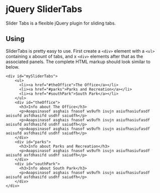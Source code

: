 jQuery SliderTabs
=================

Slider Tabs is a flexible jQuery plugin for sliding tabs.

Using
-----

SliderTabs is pretty easy to use. First create a `<div>` element with a `<ul>` containing x abount of tabs, and x `<div>` elements after that as the associated panels. The complete HTML markup should look similar to below. 

	<div id="mySliderTabs">
        <ul>
          <li><a href="#theOffice">The Office</a></li>
          <li><a href="#parks">Parks and Recreation</a></li>
          <li><a href="#southPark">South Park</a></li>
        </ul>
        <div id="theOffice">
          <h3>Info about The Office</h3>
          <p>Aoapsinasof asghais fnasof ws9ufh isujn asiufhasiufasdf aoisufd asfdhasifd usdhf saiudfh</p>
          <p>Aoapsinasof asghais fnasof ws9ufh isujn asiufhasiufasdf aoisufd asfdhasifd usdhf saiudfh</p>
          <p>Aoapsinasof asghais fnasof ws9ufh isujn asiufhasiufasdf aoisufd asfdhasifd usdhf saiudfh</p>
        </div>
        <div id="parks">
          <h3>Info about Parks and Recreation</h3>
          <p>Aoapsinasof asghais fnasof ws9ufh isujn asiufhasiufasdf aoisufd asfdhasifd usdhf saiudfh</p>
        </div>
        <div id="southPark">
          <h3>Info about South Park</h3>
          <p>Aoapsinasof asghais fnasof ws9ufh isujn asiufhasiufasdf aoisufd asfdhasifd usdhf saiudfh</p>
        </div>
    </div>
